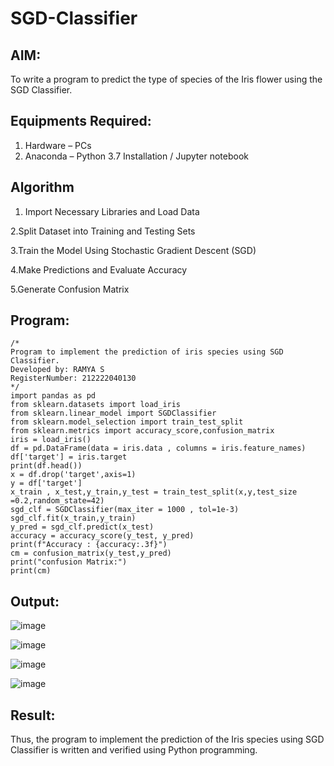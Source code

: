 # SGD-Classifier
## AIM:
To write a program to predict the type of species of the Iris flower using the SGD Classifier.

## Equipments Required:
1. Hardware – PCs
2. Anaconda – Python 3.7 Installation / Jupyter notebook

## Algorithm
1. Import Necessary Libraries and Load Data

2.Split Dataset into Training and Testing Sets

3.Train the Model Using Stochastic Gradient Descent (SGD)

4.Make Predictions and Evaluate Accuracy

5.Generate Confusion Matrix

## Program:
```
/*
Program to implement the prediction of iris species using SGD Classifier.
Developed by: RAMYA S 
RegisterNumber: 212222040130  
*/
import pandas as pd
from sklearn.datasets import load_iris
from sklearn.linear_model import SGDClassifier
from sklearn.model_selection import train_test_split
from sklearn.metrics import accuracy_score,confusion_matrix
iris = load_iris()
df = pd.DataFrame(data = iris.data , columns = iris.feature_names)
df['target'] = iris.target
print(df.head())
x = df.drop('target',axis=1)
y = df['target']
x_train , x_test,y_train,y_test = train_test_split(x,y,test_size =0.2,random_state=42)
sgd_clf = SGDClassifier(max_iter = 1000 , tol=1e-3)
sgd_clf.fit(x_train,y_train)
y_pred = sgd_clf.predict(x_test)
accuracy = accuracy_score(y_test, y_pred)
print(f"Accuracy : {accuracy:.3f}")
cm = confusion_matrix(y_test,y_pred)
print("confusion Matrix:")
print(cm)

```

## Output:
![image](https://github.com/user-attachments/assets/ad23f5b7-3ce9-44f4-8407-015200d79124)

![image](https://github.com/user-attachments/assets/a0aabb22-da49-4140-bcc9-6eb5884dbc5f)

![image](https://github.com/user-attachments/assets/1fc03ced-73f9-4ff8-b6bd-9c13613f6d00)

![image](https://github.com/user-attachments/assets/a8639b78-f335-424b-a5b3-40140fecfd31)



## Result:
Thus, the program to implement the prediction of the Iris species using SGD Classifier is written and verified using Python programming.
